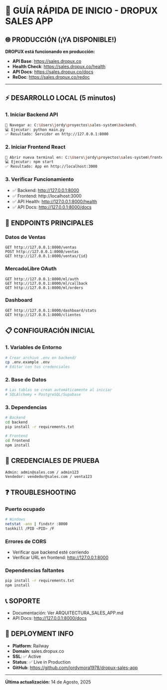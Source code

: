 # 🚀 GUÍA RÁPIDA DE INICIO - DROPUX SALES APP

## 🌐 PRODUCCIÓN (¡YA DISPONIBLE!)
**DROPUX está funcionando en producción:**

- **API Base**: https://sales.dropux.co
- **Health Check**: https://sales.dropux.co/health
- **API Docs**: https://sales.dropux.co/docs
- **ReDoc**: https://sales.dropux.co/redoc

---

## ⚡ DESARROLLO LOCAL (5 minutos)

### 1. Iniciar Backend API
```bash
📂 Navegar a: C:\Users\jordy\proyectos\sales-system\backend\
💻 Ejecutar: python main.py
✅ Resultado: Servidor en http://127.0.0.1:8000
```

### 2. Iniciar Frontend React
```bash
📂 Abrir nueva terminal en: C:\Users\jordy\proyectos\sales-system\frontend\
💻 Ejecutar: npm start
✅ Resultado: App en http://localhost:3000
```

### 3. Verificar Funcionamiento
- ✅ Backend: http://127.0.0.1:8000
- ✅ Frontend: http://localhost:3000
- ✅ API Health: http://127.0.0.1:8000/health
- ✅ API Docs: http://127.0.0.1:8000/docs

## 🔧 ENDPOINTS PRINCIPALES

### Datos de Ventas
```
GET http://127.0.0.1:8000/ventas
POST http://127.0.0.1:8000/ventas
GET http://127.0.0.1:8000/ventas/{id}
```

### MercadoLibre OAuth
```
GET http://127.0.0.1:8000/ml/auth
GET http://127.0.0.1:8000/ml/callback
GET http://127.0.0.1:8000/ml/orders
```

### Dashboard
```
GET http://127.0.0.1:8000/dashboard/stats
GET http://127.0.0.1:8000/clientes
```

## 📋 CONFIGURACIÓN INICIAL

### 1. Variables de Entorno
```bash
# Crear archivo .env en backend/
cp .env.example .env
# Editar con tus credenciales
```

### 2. Base de Datos
```bash
# Las tablas se crean automáticamente al iniciar
# SQLAlchemy + PostgreSQL/Supabase
```

### 3. Dependencias
```bash
# Backend
cd backend
pip install -r requirements.txt

# Frontend
cd frontend
npm install
```

## 🎯 CREDENCIALES DE PRUEBA
```
Admin: admin@sales.com / admin123
Vendedor: vendedor@sales.com / venta123
```

## ❓ TROUBLESHOOTING

### Puerto ocupado
```bash
# Windows
netstat -ano | findstr :8000
taskkill /PID <PID> /F
```

### Errores de CORS
- Verificar que backend esté corriendo
- Verificar URL en frontend: http://127.0.0.1:8000

### Dependencias faltantes
```bash
pip install -r requirements.txt
npm install
```

## 📞 SOPORTE
- Documentación: Ver ARQUITECTURA_SALES_APP.md
- API Docs: http://127.0.0.1:8000/docs

## 🚀 DEPLOYMENT INFO
- **Platform**: Railway
- **Domain**: sales.dropux.co 
- **SSL**: ✅ Active
- **Status**: ✅ Live in Production
- **GitHub**: https://github.com/jordymora1978/dropux-sales-app

---
**Última actualización:** 14 de Agosto, 2025